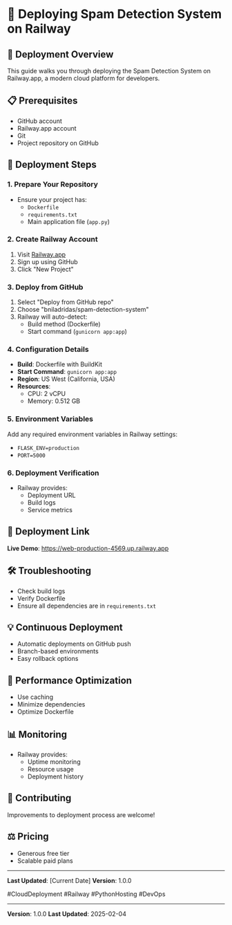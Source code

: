# 🚂 Deploying Spam Detection System on Railway

## 🌟 Deployment Overview
This guide walks you through deploying the Spam Detection System on Railway.app, a modern cloud platform for developers.

## 📋 Prerequisites
- GitHub account
- Railway.app account
- Git
- Project repository on GitHub

## 🔧 Deployment Steps

### 1. Prepare Your Repository
- Ensure your project has:
  * `Dockerfile`
  * `requirements.txt`
  * Main application file (`app.py`)

### 2. Create Railway Account
1. Visit [Railway.app](https://railway.app)
2. Sign up using GitHub
3. Click "New Project"

### 3. Deploy from GitHub
1. Select "Deploy from GitHub repo"
2. Choose "bniladridas/spam-detection-system"
3. Railway will auto-detect:
   - Build method (Dockerfile)
   - Start command (`gunicorn app:app`)

### 4. Configuration Details
- **Build**: Dockerfile with BuildKit
- **Start Command**: `gunicorn app:app`
- **Region**: US West (California, USA)
- **Resources**: 
  * CPU: 2 vCPU
  * Memory: 0.512 GB

### 5. Environment Variables
Add any required environment variables in Railway settings:
- `FLASK_ENV=production`
- `PORT=5000`

### 6. Deployment Verification
- Railway provides:
  * Deployment URL
  * Build logs
  * Service metrics

## 🔗 Deployment Link
**Live Demo**: https://web-production-4569.up.railway.app

## 🛠 Troubleshooting
- Check build logs
- Verify Dockerfile
- Ensure all dependencies are in `requirements.txt`

## 💡 Continuous Deployment
- Automatic deployments on GitHub push
- Branch-based environments
- Easy rollback options

## 🚀 Performance Optimization
- Use caching
- Minimize dependencies
- Optimize Dockerfile

## 📊 Monitoring
- Railway provides:
  * Uptime monitoring
  * Resource usage
  * Deployment history

## 🤝 Contributing
Improvements to deployment process are welcome!

## ⚖️ Pricing
- Generous free tier
- Scalable paid plans

---

**Last Updated**: [Current Date]
**Version**: 1.0.0

#CloudDeployment #Railway #PythonHosting #DevOps

---

**Version**: 1.0.0
**Last Updated**: 2025-02-04
